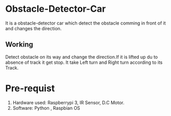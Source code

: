 # Obstacle-Detector-Car
It is a obstacle-detector car which detect the obstacle comming in front of it and changes the direction.
## Working
Detect obstacle on its way and change the direction.If it is lifted up du to absence of track it get stop.
It take Left turn and Right turn according to its Track.
# Pre-requist
1. Hardware used: Raspberrypi 3, IR Sensor, D.C Motor.
2. Software: Python , Raspbian OS
